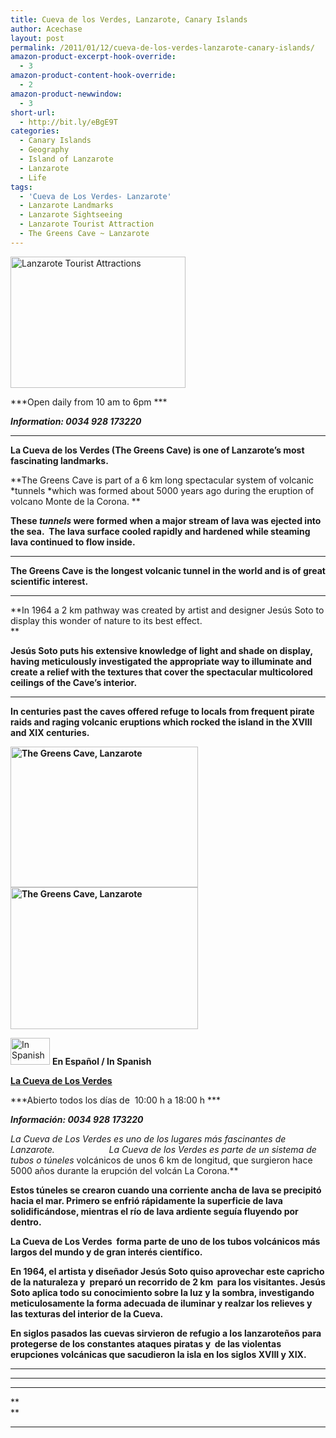 ```yaml
---
title: Cueva de los Verdes, Lanzarote, Canary Islands
author: Acechase
layout: post
permalink: /2011/01/12/cueva-de-los-verdes-lanzarote-canary-islands/
amazon-product-excerpt-hook-override:
  - 3
amazon-product-content-hook-override:
  - 2
amazon-product-newwindow:
  - 3
short-url:
  - http://bit.ly/eBgE9T
categories:
  - Canary Islands
  - Geography
  - Island of Lanzarote
  - Lanzarote
  - Life
tags:
  - 'Cueva de Los Verdes- Lanzarote'
  - Lanzarote Landmarks
  - Lanzarote Sightseeing
  - Lanzarote Tourist Attraction
  - The Greens Cave ~ Lanzarote
---
```

[<img class="alignnone size-medium wp-image-353" src="http://blogs.bikecrawler.com/wp-content/uploads/2010/12/lanz09-300x224.jpg" alt="Lanzarote Tourist Attractions" width="280" height="210" />][1]

***Open daily from 10 am to 6pm ***

***Information: 0034 928 173220***

** **

**La Cueva de los Verdes (The Greens Cave) is one of Lanzarote’s most fascinating landmarks.**

**The Greens Cave is part of a 6 km long spectacular system of volcanic *tunnels *which was formed about 5000 years ago during the eruption of volcano Monte de la Corona. **

**These *tunnels* were formed when a major stream of lava was ejected into the sea.  The lava surface cooled rapidly and hardened while steaming lava continued to flow inside.**

** **

**The Greens Cave is the longest volcanic tunnel in the world and is of great scientific interest.**

** **

**In 1964 a 2 km pathway was created by artist and designer Jesús Soto to display this wonder of nature to its best effect.  
**

**Jesús Soto puts his extensive knowledge of light and shade on display, having meticulously investigated the appropriate way to illuminate and create a relief with the textures that cover the spectacular multicolored ceilings of the Cave’s interior.**

** **

**In centuries past the caves offered refuge to locals from frequent pirate raids and raging volcanic eruptions which rocked the island in the XVIII and XIX centuries.**

**[<img class="alignnone size-medium wp-image-455" src="http://blogs.bikecrawler.com/wp-content/uploads/2011/01/lanz47-300x225.jpg" alt="The Greens Cave, Lanzarote" width="300" height="225" />][2] [<img class="alignnone size-full wp-image-444" src="http://blogs.bikecrawler.com/wp-content/uploads/2011/01/lanz40.jpg" alt="The Greens Cave, Lanzarote" width="300" height="227" />][3]**

[<img class="alignnone size-full wp-image-445" src="http://blogs.bikecrawler.com/wp-content/uploads/2011/01/lanz203.jpg" alt="In Spanish" width="63" height="43" />][4] **En Español / In Spanish**

**<span style="text-decoration: underline">La Cueva de Los Verdes</span>**

***Abierto todos los días de  10:00 h a 18:00 h ***

***Información: 0034 928 173220***

**La Cueva de Los Verdes es uno de los lugares más fascinantes de Lanzarote.                      La Cueva de los Verdes es parte de un sistema de tubos o* túneles* volcánicos de unos 6 km de longitud, que surgieron hace 5000 años durante la erupción del volcán La Corona.**

**Estos túneles se crearon cuando una corriente ancha de lava se precipitó hacia el mar. Primero se enfrió rápidamente la superficie de lava solidificándose, mientras el río de lava ardiente seguía fluyendo por dentro.**

**La Cueva de Los Verdes  forma parte de uno de los tubos volcánicos más largos del mundo y de gran interés científico.**

**En 1964, el artista y diseñador Jesús Soto quiso aprovechar este capricho de la naturaleza y  preparó un recorrido de 2 km  para los visitantes. Jesús Soto aplica todo su conocimiento sobre la luz y la sombra, investigando meticulosamente la forma adecuada de iluminar y realzar los relieves y las texturas del interior de la Cueva.**

**En siglos pasados las cuevas sirvieron de refugio a los lanzaroteños para protegerse de los constantes ataques piratas y  de las violentas erupciones volcánicas que sacudieron la isla en los siglos XVIII y XIX.**

***  
***

** **

**  
**

** **

 [1]: http://blogs.bikecrawler.com/wp-content/uploads/2010/12/lanz09.jpg
 [2]: http://blogs.bikecrawler.com/wp-content/uploads/2011/01/lanz47.jpg
 [3]: http://blogs.bikecrawler.com/wp-content/uploads/2011/01/lanz40.jpg
 [4]: http://blogs.bikecrawler.com/wp-content/uploads/2011/01/lanz203.jpg
